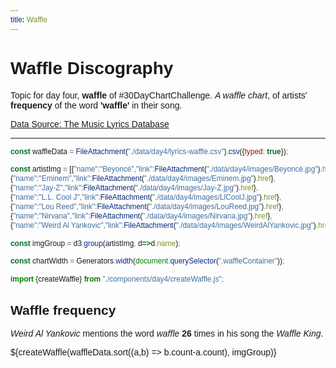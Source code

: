 ```yaml
---
title: Waffle
---
```


# Waffle Discography

Topic for day four, **waffle** of #30DayChartChallenge. *A waffle chart*, of artists' **frequency** of the word **'waffle'** in their song.

[Data Source: The Music Lyrics Database](https://www.mldb.org/search?mq=waffle&si=3&mm=1&ob=1)

---

```js
const waffleData = FileAttachment("./data/day4/lyrics-waffle.csv").csv({typed: true});
```

```js
const artistImg = [{"name":"Beyoncé","link":FileAttachment("./data/day4/images/Beyoncé.jpg").href},
{"name":"Eminem","link":FileAttachment("./data/day4/images/Eminem.jpg").href},
{"name":"Jay-Z","link":FileAttachment("./data/day4/images/Jay-Z.jpg").href},
{"name":"L.L. Cool J","link":FileAttachment("./data/day4/images/LlCoolJ.jpg").href},
{"name":"Lou Reed","link":FileAttachment("./data/day4/images/LouReed.jpg").href},
{"name":"Nirvana","link":FileAttachment("./data/day4/images/Nirvana.jpg").href},
{"name":"Weird Al Yankovic","link":FileAttachment("./data/day4/images/WeirdAlYankovic.jpg").href}];
```

```js
const imgGroup = d3.group(artistImg, d=>d.name);

const chartWidth = Generators.width(document.querySelector(".waffleContainer"));
```

```js
import {createWaffle} from "./components/day4/createWaffle.js";
```

## Waffle frequency

*Weird Al Yankovic* mentions the word *waffle* **26** times in his song the *Waffle King*.

<div class="waffleContainer">${createWaffle(waffleData.sort((a,b) => b.count-a.count), imgGroup)}</div>


<style>
    * {
        font-family: sans-serif;
    }

    text {
        font-family: sans-serif;
        font-size: 11.5px;
    }

    svg image {clip-path: inset(12% round 100%);
    }
</style>


